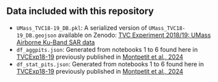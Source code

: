## Data included with this repository

- `UMass_TVC18-19_DB.pkl`: A serialized version of `UMass_TVC18-19_DB.geojson` available on Zenodo: [TVC Experiment 2018/19: UMass Airborne Ku-Band SAR data](https://doi.org/10.5281/zenodo.10794918)
- `df_aggpits.json`: Generated from notebooks 1 to 6 found here in [TVCExp18-19](https://github.com/ECCCBen/TVCExp18-19) previously published in [Montpetit et al., 2024](https://doi.org/10.5194/tc-18-3857-2024)
- `df_stat_pits.json`: Generated from notebooks 1 to 6 found here in [TVCExp18-19](https://github.com/ECCCBen/TVCExp18-19) previously published in [Montpetit et al., 2024](https://doi.org/10.5194/tc-18-3857-2024)